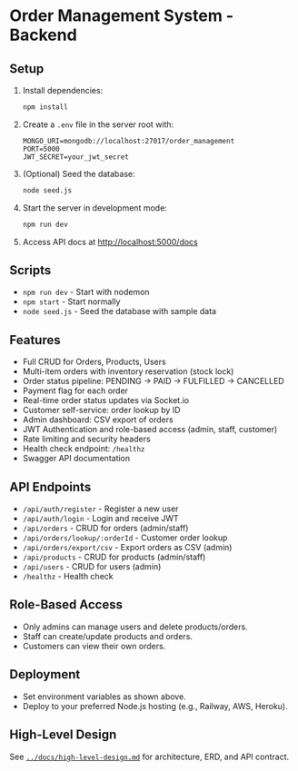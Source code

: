 # Order Management System - Backend

## Setup

1. Install dependencies:
   ```sh
   npm install
   ```
2. Create a `.env` file in the server root with:
   ```env
   MONGO_URI=mongodb://localhost:27017/order_management
   PORT=5000
   JWT_SECRET=your_jwt_secret
   ```
3. (Optional) Seed the database:
   ```sh
   node seed.js
   ```
4. Start the server in development mode:
   ```sh
   npm run dev
   ```
5. Access API docs at [http://localhost:5000/docs](http://localhost:5000/docs)

## Scripts

- `npm run dev` - Start with nodemon
- `npm start` - Start normally
- `node seed.js` - Seed the database with sample data

## Features

- Full CRUD for Orders, Products, Users
- Multi-item orders with inventory reservation (stock lock)
- Order status pipeline: PENDING → PAID → FULFILLED → CANCELLED
- Payment flag for each order
- Real-time order status updates via Socket.io
- Customer self-service: order lookup by ID
- Admin dashboard: CSV export of orders
- JWT Authentication and role-based access (admin, staff, customer)
- Rate limiting and security headers
- Health check endpoint: `/healthz`
- Swagger API documentation

## API Endpoints

- `/api/auth/register` - Register a new user
- `/api/auth/login` - Login and receive JWT
- `/api/orders` - CRUD for orders (admin/staff)
- `/api/orders/lookup/:orderId` - Customer order lookup
- `/api/orders/export/csv` - Export orders as CSV (admin)
- `/api/products` - CRUD for products (admin/staff)
- `/api/users` - CRUD for users (admin)
- `/healthz` - Health check

## Role-Based Access

- Only admins can manage users and delete products/orders.
- Staff can create/update products and orders.
- Customers can view their own orders.

## Deployment

- Set environment variables as shown above.
- Deploy to your preferred Node.js hosting (e.g., Railway, AWS, Heroku).

## High-Level Design

See [`../docs/high-level-design.md`](../docs/high-level-design.md) for architecture, ERD, and API contract.
